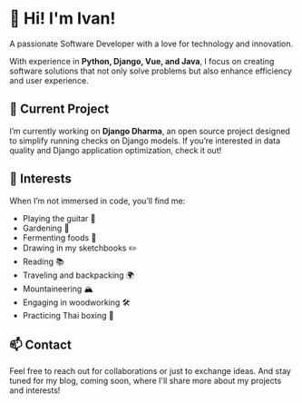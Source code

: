 # 👋 Hi! I'm Ivan!

A passionate Software Developer with a love for technology and innovation.

With experience in **Python, Django, Vue, and Java**, I focus on creating software solutions that not only solve problems but also enhance efficiency and user experience.

## 🚀 Current Project

I’m currently working on **Django Dharma**, an open source project designed to simplify running checks on Django models. If you’re interested in data quality and Django application optimization, check it out!

## 🌟 Interests

When I’m not immersed in code, you’ll find me:

- Playing the guitar 🎸
- Gardening 🌱
- Fermenting foods 🍶
- Drawing in my sketchbooks ✏️
- Reading 📚
- Traveling and backpacking 🌍
- Mountaineering 🏔️
- Engaging in woodworking 🛠️
- Practicing Thai boxing 🥊

## 📫 Contact

Feel free to reach out for collaborations or just to exchange ideas. And stay tuned for my blog, coming soon, where I'll share more about my projects and interests!
